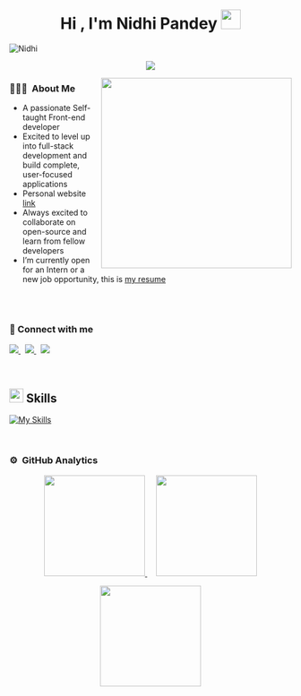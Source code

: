 <h1 align="center"><b>Hi , I'm Nidhi Pandey </b><img src="https://media.giphy.com/media/hvRJCLFzcasrR4ia7z/giphy.gif" width="35"></h1>
<p align="left"> <img src="https://komarev.com/ghpvc/?username=Nidhi932&label=Profile%20views&color=0e75b6&style=flat" alt="Nidhi" /> </p>

<p align="center">
  <a href="https://github.com/DenverCoder1/readme-typing-svg"><img src="https://readme-typing-svg.herokuapp.com?font=Time+New+Roman&color=cyan&size=25&center=true&vCenter=true&width=600&height=100&lines=Welcome+to+my+Github+Profile..&hearts;++;Self-taught+Front-End+Developer,;Budding+Full+Stack+Developer,;Dedicate+Learner/Researcher,;Love+to+learn+new+stuffs..<3"></a>
</p>



<picture> <img align="right" src="https://user-images.githubusercontent.com/74038190/212747903-e9bdf048-2dc8-41f9-b973-0e72ff07bfba.gif" width = 340px></picture>

### 👨🏻‍💻 &nbsp;About Me
- A passionate Self-taught Front-end developer
- Excited to level up into full-stack development and build complete, user-focused applications
- Personal website [link](https://github.com/Nidhi932)
- Always excited to collaborate on open-source and learn from fellow developers
- I’m currently open for an Intern or a new job opportunity, this is [my resume](https://drive.google.com/file/d/13kut5g9WRoScyMDjaWXhlZhvJa0sSoKz/view?usp=sharing)

<br><br>


<h3 align="left">🤝 Connect with me</h3>

<p align="left">
  <a href="https://twitter.com/">
    <img src="https://skillicons.dev/icons?i=twitter" />
  </a>&nbsp;
  <a href="https://www.linkedin.com/in/adarsh-gupta-a654281b1/">
    <img src="https://skillicons.dev/icons?i=linkedin" />
  </a>&nbsp;
  <a href="mailto:pandeynidhi9322@gmail.com">
    <img src="https://skillicons.dev/icons?i=gmail" />
  </a>
</p>
<br>



## <img src="https://media2.giphy.com/media/QssGEmpkyEOhBCb7e1/giphy.gif?cid=ecf05e47a0n3gi1bfqntqmob8g9aid1oyj2wr3ds3mg700bl&rid=giphy.gif" width ="25"><b> Skills</b>

[![My Skills](https://skillicons.dev/icons?i=html,css,js,react,redux,bootstrap,nodejs,express,mysql,appwrite,aws,cpp,css,docker,figma,git,ai,mongodb,netlify,nextjs,nginx,nodejs,py,tailwind,wordpress)](#)

<br>

### ⚙️ &nbsp;GitHub Analytics

<p align="center">
  <a href="https://github.com/Nidhi932">
    <img height="180em" src="https://github-readme-stats-eight-theta.vercel.app/api?username=Nidhi932&show_icons=true&include_all_commits=true&count_private=true"/>
  </a>&nbsp;&nbsp;&nbsp;
  <a href="https://github.com/Nidhi932">
    <img height="180em" src="https://github-readme-stats-eight-theta.vercel.app/api/top-langs/?username=Nidhi932&layout=compact&langs_count=8"/>
  </a>
</p>

<p align="center">
  <img height="180em" src="https://github-readme-streak-stats.herokuapp.com/?user=Nidhi932&hide_border=true"/>
</p>




